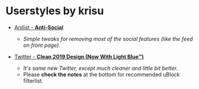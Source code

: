 # Userstyles by krisu

- [Anilist - **Anti-Social**](/AniList%20-%20Anti-Social)
  - *Simple tweaks for removing most of the social features (like the feed on front page).*

- [Twitter - **Clean 2019 Design (Now With Light Blue™)**](/Twitter%20-%20Clean%202019%20Design%20(Now%20With%20Light%20Blue))
  - *It's same new Twitter, except much cleaner and little bit better.*
  - Please **check the notes** at the bottom for recommended uBlock filterlist.